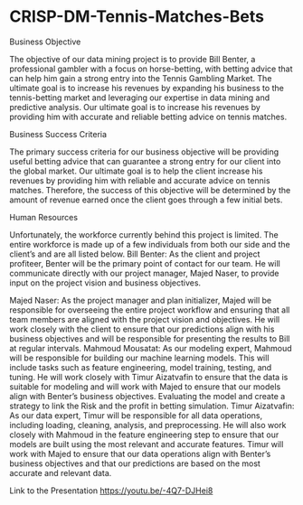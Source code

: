 # CRISP-DM-Tennis-Matches-Bets
Business Objective

The objective of our data mining project is to provide Bill Benter, a professional
gambler with a focus on horse-betting, with betting advice that
can help him gain a strong entry into the Tennis Gambling Market. The
ultimate goal is to increase his revenues by expanding his business to the
tennis-betting market and leveraging our expertise in data mining and predictive
analysis.
Our ultimate goal is to increase his revenues by providing him with accurate
and reliable betting advice on tennis matches.


Business Success Criteria


The primary success criteria for our business objective will be providing useful
betting advice that can guarantee a strong entry for our client into the
global market. Our ultimate goal is to help the client increase his revenues
by providing him with reliable and accurate advice on tennis matches.
Therefore, the success of this objective will be determined by the amount of
revenue earned once the client goes through a few initial bets.

Human Resources


Unfortunately, the workforce currently behind this project is limited. The
entire workforce is made up of a few individuals from both our side and the
client’s and are all listed below.
Bill Benter: As the client and project profiteer, Benter will be the primary
point of contact for our team. He will communicate directly with our
project manager, Majed Naser, to provide input on the project vision and
business objectives.


Majed Naser:
    As the project manager and plan initializer, Majed will
be responsible for overseeing the entire project workflow and ensuring that
all team members are aligned with the project vision and objectives. He
will work closely with the client to ensure that our predictions align with his
business objectives and will be responsible for presenting the results to Bill
at regular intervals.
Mahmoud Mousatat: 
    As our modeling expert, Mahmoud will be responsible
for building our machine learning models. This will include tasks such
as feature engineering, model training, testing, and tuning. He will work
closely with Timur Aizatvafin to ensure that the data is suitable for modeling
and will work with Majed to ensure that our models align with Benter’s
business objectives. Evaluating the model and create a strategy to link the Risk and the profit in betting simulation.
Timur Aizatvafin: 
    As our data expert, Timur will be responsible for all
data operations, including loading, cleaning, analysis, and preprocessing. He
will also work closely with Mahmoud in the feature engineering step to ensure
that our models are built using the most relevant and accurate features.
Timur will work with Majed to ensure that our data operations align with
Benter’s business objectives and that our predictions are based on the most
accurate and relevant data.


Link to the Presentation
https://youtu.be/-4Q7-DJHei8